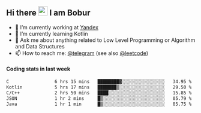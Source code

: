 ## Hi there <img src="https://media.giphy.com/media/hvRJCLFzcasrR4ia7z/giphy.gif" width="25px" height="25px"> I am Bobur

- 💼 I’m currently working at [Yandex](https://yandex.ru/)
- 🌱 I’m currently learning Kotlin
- 💬 Ask me about anything related to Low Level Programming or Algorithm and Data Structures
- 📫 How to reach me: [@telegram](https://t.me/octoant) (see also [@leetcode](https://leetcode.com/octoant/))    

#### Coding stats in last week

<!--START_SECTION:waka-->

```txt
C                 6 hrs 15 mins   ████████▓░░░░░░░░░░░░░░░░   34.95 %
Kotlin            5 hrs 17 mins   ███████▒░░░░░░░░░░░░░░░░░   29.50 %
C/C++             2 hrs 50 mins   ████░░░░░░░░░░░░░░░░░░░░░   15.85 %
JSON              1 hr 2 mins     █▒░░░░░░░░░░░░░░░░░░░░░░░   05.79 %
Java              1 hr 1 min      █▒░░░░░░░░░░░░░░░░░░░░░░░   05.75 %
```

<!--END_SECTION:waka-->
